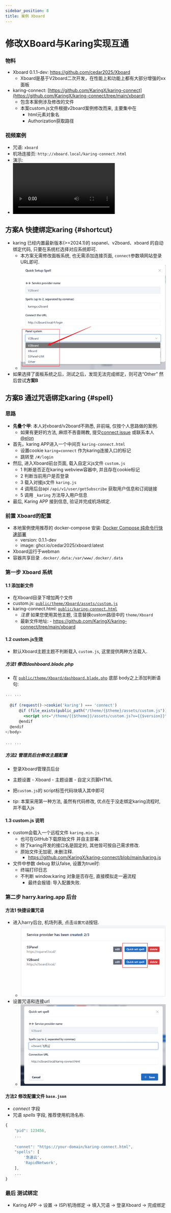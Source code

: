 ```yaml
---
sidebar_position: 8
title: 案例 Xboard
---
```


# 修改XBoard与Karing实现互通

### 物料
- Xboard 0.1.1-dev: https://github.com/cedar2025/Xboard
  - Xboard是基于V2board二次开发，在性能上和功能上都有大部分增强的xx面板
- karing-connect: [https://github.com/KaringX/karing-connect](https://github.com/KaringX/karing-connect/tree/main/xboard)
  - 包含本案例涉及修改的文件
  - 本案custom.js文件根据v2board案例修改而来, 主要集中在
    - html元素对象名
    - Authorization获取路径

### 视频案例
- 咒语: `xboard`
- 机场连接页: `http://xboard.local/karing-connect.html`
- 演示:
-
  <video controls width="320">
    <source src="/videos/xboard-1.mp4" type="video/mp4" />
    您的浏览器不支持 HTML5 视频。
  </video>



## 方案A 快捷绑定karing {#shortcut}
- karing 已经内置最新版本(>=2024.1)的 sspanel、v2board、xboard 的自动绑定代码, 只要在系统栏选择对应系统即可.
  - 本方案无需修改面板系统, 也无需添加连接页面, `connect`参数填网站登录URL即可.
  - ![panel system](./img/set-spell-3.png)
- 如果选择了面板系统之后，测试之后，发现无法完成绑定，则可选“Other” 然后尝试**方案B**



## 方案B 通过咒语绑定karing {#spell}


### 思路
- **先叠个甲**: 本人对xboard/v2board不熟悉, 非前端, 仅按个人思路做的案例.
  - 如果有更好的方法, 麻烦不吝啬赐教, 提交[connect issue](https://github.com/KaringX/karing-connect/issues) 或联系本人[@elon](https://t.me/ElonWang)
- 首先，karing APP进入一个中间页 `karing-connect.html`
  - 设置cookie `karing=connect` 作为karing连接入口的标记
  - 跳转至 `/#/login`
- 然后, 进入Xboard前台页面, 载入自定义js文件 `custom.js`
  - 1 判断是否正在karing webview容器中, 并且存在cookie标记
  - 2 判断当前用户是否登录
  - 3 载入对接js文件 `karing.js`
  - 4 调用后台api `/api/v1/user/getSubscribe` 获取用户信息和订阅链接
  - 5 调用 `_karing` 方法导入用户信息
- 最后, Karing APP 接到信息, 验证并完成机场绑定.


### 前置 Xboard的配置
- 本地案例使用推荐的 docker-compose 安装: [Docker Compose 纯命令行快速部署]( https://github.com/cedar2025/Xboard/blob/dev/docs/docker-compose%E5%AE%89%E8%A3%85%E6%8C%87%E5%8D%97.md)
  - version: 0.1.1-dev
  - image: ghcr.io/cedar2025/xboard:latest
- Xboard运行于webman
- 容器共享目录 `.docker/.data:/var/www/.docker/.data`

### 第一步 Xboard 系统
#### 1.1 添加新文件
- 在Xboard目录下增加两个文件
- custom.js: [`public/theme/Xboard/assets/custom.js`](https://github.com/KaringX/karing-connect/blob/main/xboard/custom.js)
- karing-connect.html:  [`public/karing-connect.html`](https://github.com/KaringX/karing-connect/blob/main/xboard/karing-connect.html)
	- *注意* 如果您使用其他主题, 注意替换custom路径中的 `theme/Xboard`
  - 最新文件地址:
    	- https://github.com/KaringX/karing-connect/tree/main/xboard

#### 1.2 custom.js生效
- 默认Xboard主题主题不判断载入 `custom.js`, 这里提供两种方法载入.
##### 方法1 修改dashboard.blade.php
- 在 [`public/theme/Xboard/dashboard.blade.php`](https://github.com/KaringX/karing-connect/blob/main/xboard/dashboard.blade.php) 底部 body之上添加判断语句:

```jsx title="/www/public/theme/Xboard/dashboard.blade.php"
... ...

  @if (request()->cookie('karing') === 'connect')
      @if (file_exists(public_path("/theme/{$theme}/assets/custom.js")))
        <script src="/theme/{{$theme}}/assets/custom.js?v={{$version}}"></script>
      @endif
  @endif
</body>

... ...

```

##### 方法2 管理员后台修改主题配置
- 登录Xboard管理员后台
- 主题设置 - Xboard - 主题设置 - 自定义页脚HTML
- 把`custom.js`的 script标签代码块填入其中即可

- *tip*: 本案采用第一种方法, 虽然有代码修改, 优点在于没走绑定karing流程时, 并不载入js

#### 1.3 custom.js 说明
- custom会载入一个远程文件 `karing.min.js`
  - 也可在GitHub下载原始文件 并自主部署.
  - 除了karing开发的接口名是固定的, 其他皆可按自己需求修改.
  - 原始文件无加密, 未删注释.
    - https://github.com/KaringX/karing-connect/blob/main/karing.js
- 文件中参数 debug 默认false, 设置为true时:
  - 终端打印日志
  - 不判断 window.karing 对象是否存在, 直接模拟走一遍流程
    - 最终会报错: 导入配置失败.


### 第二步 harry.karing.app 后台
#### 方法1 快捷设置咒语
- 进入harry后台, 机场列表, 点击`设置咒语`按钮.
  - ![button](./img/set-spell-1.png)
- 设置咒语和连接url
  - ![setting](./img/set-spell-2.png)


#### 方法2 修改配置文件 `base.json`
- *connect* 字段
- 咒语 *spells* 字段, 推荐使用机场名称.
```js
{
    "pid": 123456,
	...

	"connet": "https://your-domain/karing-connect.html",
    "spells": [
        '急速云',
        'RapidNetwork',
    ],
    ...
}
```

### 最后 测试绑定
- Karing APP -> 设置 -> ISP/机场绑定 -> 填入咒语 -> 登录Xboard -> 完成绑定

